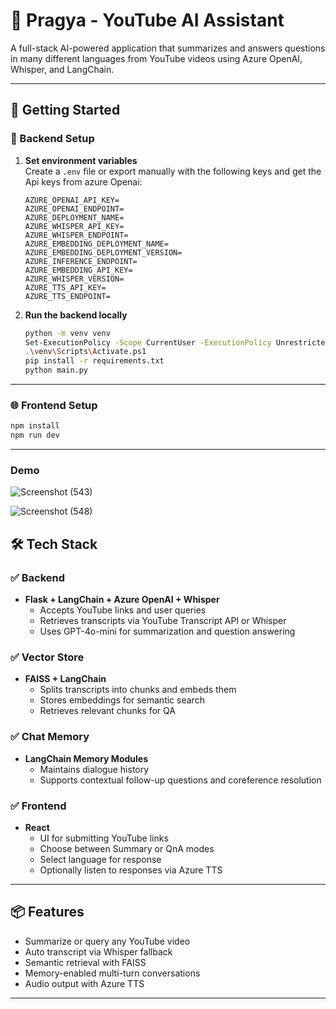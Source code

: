 # 🎥 Pragya - YouTube AI Assistant  
A full-stack AI-powered application that summarizes and answers questions in many different languages from YouTube videos using Azure OpenAI, Whisper, and LangChain.

---

## 🚀 Getting Started

### 🔧 Backend Setup

1. **Set environment variables**  
   Create a `.env` file or export manually with the following keys  and get the Api keys from azure Openai:

   ```env
   AZURE_OPENAI_API_KEY=
   AZURE_OPENAI_ENDPOINT=
   AZURE_DEPLOYMENT_NAME=
   AZURE_WHISPER_API_KEY=
   AZURE_WHISPER_ENDPOINT=
   AZURE_EMBEDDING_DEPLOYMENT_NAME=
   AZURE_EMBEDDING_DEPLOYMENT_VERSION=
   AZURE_INFERENCE_ENDPOINT=
   AZURE_EMBEDDING_API_KEY=
   AZURE_WHISPER_VERSION=
   AZURE_TTS_API_KEY=
   AZURE_TTS_ENDPOINT=
   ```

2. **Run the backend locally**

   ```bash
   python -m venv venv
   Set-ExecutionPolicy -Scope CurrentUser -ExecutionPolicy Unrestricted  # (PowerShell only)
   .\venv\Scripts\Activate.ps1                                           # (PowerShell)
   pip install -r requirements.txt
   python main.py
   ```

---

### 🌐 Frontend Setup

```bash
npm install
npm run dev
```

---
### Demo
![Screenshot (543)](https://github.com/user-attachments/assets/eb90fb65-2f80-4624-b70c-da76cacbdec1)

![Screenshot (548)](https://github.com/user-attachments/assets/c116c803-17a5-4484-9461-89d57d14e7d4)






## 🛠️ Tech Stack

### ✅ Backend
- **Flask + LangChain + Azure OpenAI + Whisper**
  - Accepts YouTube links and user queries
  - Retrieves transcripts via YouTube Transcript API or Whisper
  - Uses GPT-4o-mini for summarization and question answering

### ✅ Vector Store
- **FAISS + LangChain**
  - Splits transcripts into chunks and embeds them
  - Stores embeddings for semantic search
  - Retrieves relevant chunks for QA

### ✅ Chat Memory
- **LangChain Memory Modules**
  - Maintains dialogue history
  - Supports contextual follow-up questions and coreference resolution

### ✅ Frontend
- **React**
  - UI for submitting YouTube links
  - Choose between Summary or QnA modes
  - Select language for response
  - Optionally listen to responses via Azure TTS

---

## 📦 Features
- Summarize or query any YouTube video  
- Auto transcript via Whisper fallback  
- Semantic retrieval with FAISS  
- Memory-enabled multi-turn conversations  
- Audio output with Azure TTS  

---
